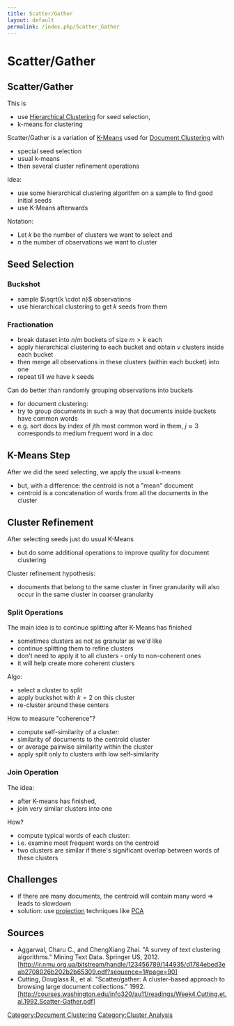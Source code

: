 ```yaml
---
title: Scatter/Gather
layout: default
permalink: /index.php/Scatter_Gather
---
```


# Scatter/Gather

## Scatter/Gather
This is 
- use [Hierarchical Clustering](Hierarchical_Clustering) for seed selection, 
- k-means for clustering

Scatter/Gather is a variation of [K-Means](K-Means) used for [Document Clustering](Document_Clustering) with
- special seed selection
- usual k-means
- then several cluster refinement operations


Idea:
- use some hierarchical clustering algorithm on a sample to find good initial seeds
- use K-Means afterwards 


Notation:
- Let $k$ be the number of clusters we want to select and 
- $n$ the number of observations we want to cluster



## Seed Selection
### Buckshot
- sample $\sqrt{k \cdot n}$ observations
- use hierarchical clustering to get $k$ seeds from them 


### Fractionation
- break dataset into $n / m$ buckets of size $m > k$ each
- apply hierarchical clustering to each bucket and obtain $v$ clusters inside each bucket
- then merge all observations in these clusters (within each bucket) into one
- repeat till we have $k$ seeds 


Can do better than randomly grouping observations into buckets
- for document clustering: 
- try to group documents in such a way that documents inside buckets have common words
- e.g. sort docs by index of $j$th most common word in them, $j \approx 3$ corresponds to medium frequent word in a doc


## K-Means Step
After we did the seed selecting, we apply the usual k-means
- but, with a difference: the centroid is not a "mean" document
- centroid is a concatenation of words from all the documents in the cluster



## Cluster Refinement
After selecting seeds just do usual K-Means 
- but do some additional operations to improve quality for document clustering


Cluster refinement hypothesis:
- documents that belong to the same cluster in finer granularity will also occur in the same cluster in coarser granularity


### Split Operations
The main idea is to continue splitting after K-Means has finished
- sometimes clusters as not as granular as we'd like
- continue splitting them to refine clusters 
- don't need to apply it to all clusters - only to non-coherent ones
- it will help create more coherent clusters


Algo: 
- select a cluster to split
- apply buckshot with $k=2$ on this cluster
- re-cluster around these centers 


How to measure "coherence"?
- compute self-similarity of a cluster:
- similarity of documents to the centroid cluster
- or average pairwise similarity within the cluster
- apply split only to clusters with low self-similarity


### Join Operation
The idea:
- after K-means has finished,
- join very similar clusters into one 


How?
- compute typical words of each cluster: 
- i.e. examine most frequent words on the centroid
- two clusters are similar if there's significant overlap between words of these clusters 


## Challenges
- if there are many documents, the centroid will contain many word => leads to slowdown 
- solution: use [projection](Projection_onto_Subspaces) techniques like [PCA](PCA) 


## Sources
- Aggarwal, Charu C., and ChengXiang Zhai. "A survey of text clustering algorithms." Mining Text Data. Springer US, 2012. [http://ir.nmu.org.ua/bitstream/handle/123456789/144935/d1784ebed3eab2708026b202b2b65309.pdf?sequence=1#page=90]
- Cutting, Douglass R., et al. "Scatter/gather: A cluster-based approach to browsing large document collections." 1992. [http://courses.washington.edu/info320/au11/readings/Week4.Cutting.et.al.1992.Scatter-Gather.pdf]


[Category:Document Clustering](Category_Document_Clustering)
[Category:Cluster Analysis](Category_Cluster_Analysis)
